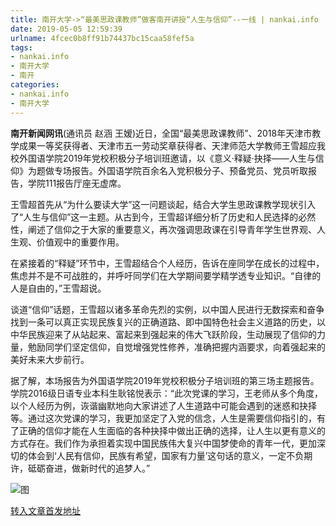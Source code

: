 ```yaml
---
title: 南开大学->“最美思政课教师”做客南开讲授“人生与信仰”--一线 | nankai.info
date: 2019-05-05 12:59:39
urlname: 4fcec0b8ff91b74437bc15caa58fef5a
tags: 
- nankai.info
- 南开大学
- 南开
categories:
- nankai.info
- 南开大学
---
```


**南开新闻网讯**(通讯员 赵涵 王嫒)近日，全国“最美思政课教师”、2018年天津市教学成果一等奖获得者、天津市五一劳动奖章获得者、天津师范大学教师王雪超应我校外国语学院2019年党校积极分子培训班邀请，以《意义·释疑·抉择——人生与信仰》为题做专场报告。外国语学院百余名入党积极分子、预备党员、党员听取报告，学院111报告厅座无虚席。

王雪超首先从“为什么要读大学”这一问题谈起，结合大学生思政课教学现状引入了“人生与信仰”这一主题。从古到今，王雪超详细分析了历史和人民选择的必然性，阐述了信仰之于大家的重要意义，再次强调思政课在引导青年学生世界观、人生观、价值观中的重要作用。

在紧接着的“释疑”环节中，王雪超结合个人经历，告诉在座同学在成长的过程中，焦虑并不是不可战胜的，并呼吁同学们在大学期间要学精学透专业知识。“自律的人是自由的，”王雪超说。

谈道“信仰”话题，王雪超以诸多革命先烈的实例，以中国人民进行无数探索和奋争找到一条可以真正实现民族复兴的正确道路、即中国特色社会主义道路的历史，以中华民族迎来了从站起来、富起来到强起来的伟大飞跃阶段，生动展现了信仰的力量，勉励同学们坚定信仰，自觉增强党性修养，准确把握内涵要求，向着强起来的美好未来大步前行。

据了解，本场报告为外国语学院2019年党校积极分子培训班的第三场主题报告。学院2016级日语专业本科生耿铭悦表示：“此次党课的学习，王老师从多个角度，以个人经历为例，诙谐幽默地向大家讲述了人生道路中可能会遇到的迷惑和抉择等。通过这次党课的学习，我更加坚定了入党的信念，人生是需要信仰指引的，有了正确的信仰才能在人生面临的各种抉择中做出正确的选择，让人生以更有意义的方式存在。我们作为承担着实现中国民族伟大复兴中国梦使命的青年一代，更加深切的体会到‘人民有信仰，民族有希望，国家有力量’这句话的意义，一定不负期许，砥砺奋进，做新时代的追梦人。”

![图](http://news.nankai.edu.cn/pic/0/00/35/21/352124_157559.jpg)

[转入文章首发地址](http://news.nankai.edu.cn/zhxw/system/2019/05/04/000448635.shtml)